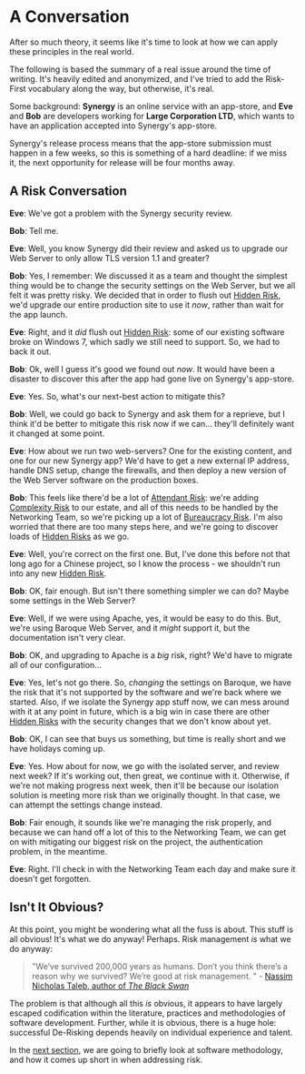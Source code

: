 # A Conversation

After so much theory, it seems like it's time to look at how we can apply these principles in the real world.

The following is based the summary of a real issue around the time of writing.  It's heavily edited and anonymized, and I've tried to add the Risk-First vocabulary along the way, but otherwise, it's real.

Some background:  **Synergy** is an online service with an app-store, and **Eve** and **Bob** are developers working for **Large Corporation LTD**, which wants to have an application accepted into Synergy's app-store.  

Synergy's release process means that the app-store submission must happen in a few weeks, so this is something of a hard deadline: if we miss it, the next opportunity for release will be four months away.

## A Risk Conversation

**Eve**:  We've got a problem with the Synergy security review.  

**Bob**:  Tell me.

**Eve**:  Well, you know Synergy did their review and asked us to upgrade our Web Server to only allow TLS version 1.1 and greater?  

**Bob**:  Yes, I remember:   We discussed it as a team and thought the simplest thing would be to change the security settings on the Web Server, but we all felt it was pretty risky.  We decided that in order to flush out [Hidden Risk](Glossary#hidden-risk), we'd upgrade our entire production site to use it _now_, rather than wait for the app launch.

**Eve**:  Right, and it _did_ flush out [Hidden Risk](Glossary#hidden-risk): some of our existing software broke on Windows 7, which sadly we still need to support.  So, we had to back it out.

**Bob**:  Ok, well I guess it's good we found out _now_.  It would have been a disaster to discover this after the app had gone live on Synergy's app-store.

**Eve**:  Yes.  So, what's our next-best action to mitigate this?  

**Bob**:  Well, we could go back to Synergy and ask them for a reprieve, but I think it'd be better to mitigate this risk now if we can... they'll definitely want it changed at some point.

**Eve**:  How about we run two web-servers?  One for the existing content, and one for our new Synergy app?  We'd have to get a new external IP address, handle DNS setup, change the firewalls, and then deploy a new version of the Web Server software on the production boxes.

**Bob**:  This feels like there'd be a lot of [Attendant Risk](Glossary#attendant-risk):  we're adding [Complexity Risk](Complexity-Risk) to our estate, and all of this needs to be handled by the Networking Team, so we're picking up a lot of [Bureaucracy Risk](Process-Risk#bureaucracy-risk).  I'm also worried that there are too many steps here, and we're going to discover loads of [Hidden Risks](Glossary#hidden-risk) as we go.

**Eve**:  Well, you're correct on the first one.  But, I've done this before not that long ago for a Chinese project, so I know the process - we shouldn't run into any new [Hidden Risk](Glossary#hidden-risk).

**Bob**:  OK, fair enough.  But isn't there something simpler we can do?  Maybe some settings in the Web Server?

**Eve**:  Well, if we were using Apache, yes, it would be easy to do this.  But, we're using Baroque Web Server, and it _might_ support it, but the documentation isn't very clear.

**Bob**:  OK, and upgrading to Apache is a _big_ risk, right?  We'd have to migrate all of our configuration... 

**Eve**:  Yes, let's not go there.  So, _changing_ the settings on Baroque, we have the risk that it's not supported by the software and we're back where we started.  Also, if we isolate the Synergy app stuff now, we can mess around with it at any point in future, which is a big win in case there are other [Hidden Risks](Glossary#hidden-risk) with the security changes that we don't know about yet.

**Bob**:  OK, I can see that buys us something, but time is really short and we have holidays coming up.  

**Eve**:  Yes. How about for now, we go with the isolated server, and review next week?  If it's working out, then great, we continue with it.  Otherwise, if we're not making progress next week, then it'll be because our isolation solution is meeting more risk than we originally thought.   In that case, we can attempt the settings change instead.

**Bob**:  Fair enough, it sounds like we're managing the risk properly, and because we can hand off a lot of this to the Networking Team, we can get on with mitigating our biggest risk on the project, the authentication problem, in the meantime.

**Eve**:  Right.  I'll check in with the Networking Team each day and make sure it doesn't get forgotten.

## Isn't It Obvious?

At this point, you might be wondering what all the fuss is about.   This stuff is all obvious!  It's what we do anyway!  Perhaps.  Risk management _is_ what we do anyway: 
 
 > "We’ve survived 200,000 years as humans.  Don’t you think there’s a reason why we survived? We’re good at risk management. " - [Nassim Nicholas Taleb, author of _The Black Swan_](https://www.zerohedge.com/news/2018-03-13/taleb-best-thing-society-bankruptcy-goldman-sachs)
 
The problem is that although all this _is_ obvious, it appears to have largely escaped codification within the literature, practices and methodologies of software development.  Further, while it is obvious, there is a huge hole:   successful De-Risking depends heavily on individual experience and talent.  

In the [next section](One-Size-Fits-No-One), we are going to briefly look at software methodology, and how it comes up short in when addressing risk.



 